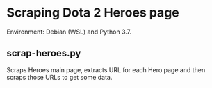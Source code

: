 # Scraping Dota 2 Heroes page

Environment: Debian (WSL) and Python 3.7.

## scrap-heroes.py

Scraps Heroes main page, extracts URL for each Hero page and then scraps those URLs to get some data.

